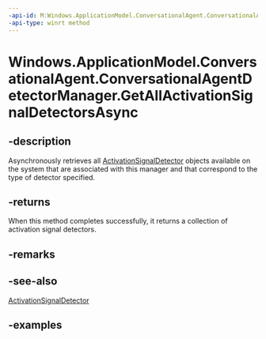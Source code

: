 ```yaml
---
-api-id: M:Windows.ApplicationModel.ConversationalAgent.ConversationalAgentDetectorManager.GetAllActivationSignalDetectorsAsync
-api-type: winrt method
---
```


<!-- Method syntax.
public IAsyncOperation<ActivationSignalDetector>> ConversationalAgentDetectorManager.GetAllActivationSignalDetectorsAsync()
-->

# Windows.ApplicationModel.ConversationalAgent.ConversationalAgentDetectorManager.GetAllActivationSignalDetectorsAsync

## -description

Asynchronously retrieves all [ActivationSignalDetector](activationsignaldetector.md) objects available on the system that are associated with this manager and that correspond to the type of detector specified.

## -returns

When this method completes successfully, it returns a collection of activation signal detectors.

## -remarks

## -see-also

[ActivationSignalDetector](activationsignaldetector.md)

## -examples
